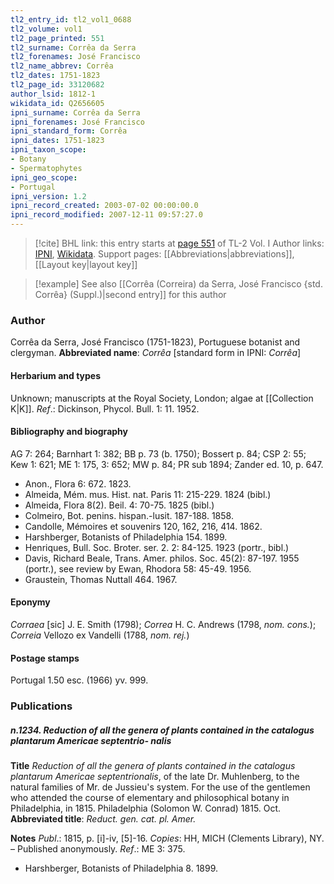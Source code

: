 ```yaml
---
tl2_entry_id: tl2_vol1_0688
tl2_volume: vol1
tl2_page_printed: 551
tl2_surname: Corrêa da Serra
tl2_forenames: José Francisco
tl2_name_abbrev: Corrêa
tl2_dates: 1751-1823
tl2_page_id: 33120682
author_lsid: 1812-1
wikidata_id: Q2656605
ipni_surname: Corrêa da Serra
ipni_forenames: José Francisco
ipni_standard_form: Corrêa
ipni_dates: 1751-1823
ipni_taxon_scope: 
- Botany
- Spermatophytes
ipni_geo_scope: 
- Portugal
ipni_version: 1.2
ipni_record_created: 2003-07-02 00:00:00.0
ipni_record_modified: 2007-12-11 09:57:27.0
---
```


> [!cite] BHL link: this entry starts at [page 551](https://www.biodiversitylibrary.org/page/33120682) of TL-2 Vol. I
> Author links: [IPNI](https://www.ipni.org/a/1812-1), [Wikidata](https://www.wikidata.org/wiki/Q2656605). Support pages: [[Abbreviations|abbreviations]], [[Layout key|layout key]]

> [!example] See also [[Corrêa (Correira) da Serra, José Francisco {std. Corrêa} (Suppl.)|second entry]] for this author

### Author

Corrêa da Serra, José Francisco (1751-1823), Portuguese botanist and clergyman. 
**Abbreviated name**: *Corrêa* \[standard form in IPNI: *Corrêa*\]

#### Herbarium and types

Unknown; manuscripts at the Royal Society, London; algae at [[Collection K|K]].
*Ref*.: Dickinson, Phycol. Bull. 1: 11. 1952.

#### Bibliography and biography

AG 7: 264; Barnhart 1: 382; BB p. 73 (b. 1750); Bossert p. 84; CSP 2: 55; Kew 1: 621; ME 1: 175, 3: 652; MW p. 84; PR sub 1894; Zander ed. 10, p. 647.
- Anon., Flora 6: 672. 1823.
- Almeida, Mém. mus. Hist. nat. Paris 11: 215-229. 1824 (bibl.)
- Almeida, Flora 8(2). Beil. 4: 70-75. 1825 (bibl.)
- Colmeiro, Bot. penins. hispan.-lusit. 187-188. 1858.
- Candolle, Mémoires et souvenirs 120, 162, 216, 414. 1862.
- Harshberger, Botanists of Philadelphia 154. 1899.
- Henriques, Bull. Soc. Broter. ser. 2. 2: 84-125. 1923 (portr., bibl.)
- Davis, Richard Beale, Trans. Amer. philos. Soc. 45(2): 87-197. 1955 (portr.), see review by Ewan, Rhodora 58: 45-49. 1956.
- Graustein, Thomas Nuttall 464. 1967.

#### Eponymy

*Corraea* \[sic\] J. E. Smith (1798); *Correa* H. C. Andrews (1798, *nom. cons.*); *Correia* Vellozo ex Vandelli (1788, *nom. rej.*)

#### Postage stamps

Portugal 1.50 esc. (1966) yv. 999.

### Publications

##### n.1234. Reduction of all the genera of plants contained in the catalogus plantarum Americae septentrio- nalis

**Title**
*Reduction of all the genera of plants contained in the catalogus plantarum Americae septentrionalis*, of the late Dr. Muhlenberg, to the natural families of Mr. de Jussieu's system. For the use of the gentlemen who attended the course of elementary and philosophical botany in Philadelphia, in 1815. Philadelphia (Solomon W. Conrad) 1815. Oct.
**Abbreviated title**: *Reduct. gen. cat. pl. Amer.*

**Notes**
*Publ*.: 1815, p. \[i\]-iv, \[5\]-16. *Copies*: HH, MICH (Clements Library), NY. – Published anonymously.
*Ref*.: ME 3: 375.
- Harshberger, Botanists of Philadelphia 8. 1899.

